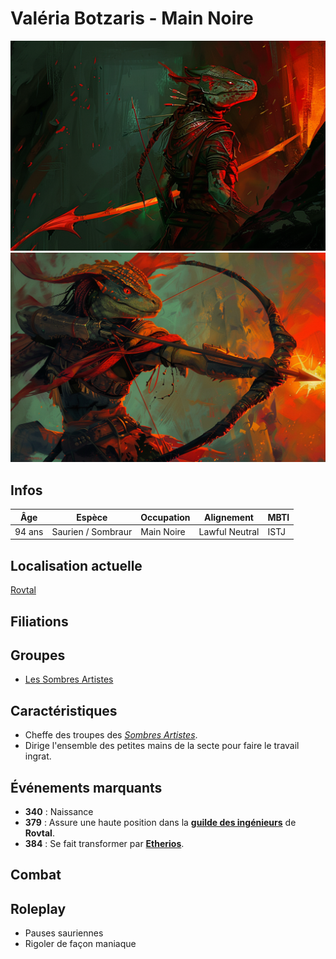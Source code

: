 # Valéria Botzaris - Main Noire
![Valéria](../../../_images/valeria_botzaris.png)
![Valéria](../../../_images/valeria_botzaris2.png)

## Infos 
| Âge | Espèce | Occupation | Alignement | MBTI |
| --- | ------ | ---------- | ---------- | ---- |
| 94 ans | Saurien / Sombraur | Main Noire | Lawful Neutral | ISTJ |

## Localisation actuelle
[Rovtal](../../VILLES/Rovtal.md)

## Filiations

## Groupes 
* [Les Sombres Artistes](../../VILLES/Rovtal.md#les-sombres-artistes)

## Caractéristiques
* Cheffe des troupes des [*Sombres Artistes*](../../VILLES/Rovtal.md#les-sombres-artistes).
* Dirige l'ensemble des petites mains de la secte pour faire le travail ingrat.

## Événements marquants
* **340** : Naissance
* **379** : Assure une haute position dans la [**guilde des ingénieurs**](../../VILLES/Rovtal.md#la-guilde-des-ingénieurs) de **Rovtal**.
* **384** : Se fait transformer par [**Etherios**](./Ethérios_Sfer.md).

## Combat

## Roleplay
* Pauses sauriennes
* Rigoler de façon maniaque
